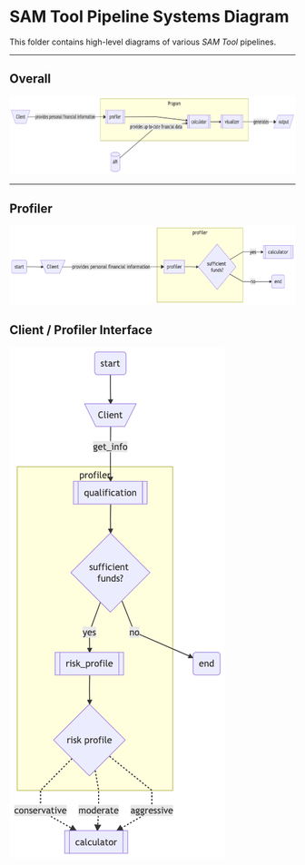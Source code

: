 # SAM Tool Pipeline Systems Diagram

This folder contains high-level diagrams of various _SAM Tool_ pipelines.

---

## Overall

![Overall](main_pipeline.png)

---

## Profiler

![Profiler](profiler_pipeline.png)

## Client / Profiler Interface 

![Client & Profiler Interface](client_profiler.png)
